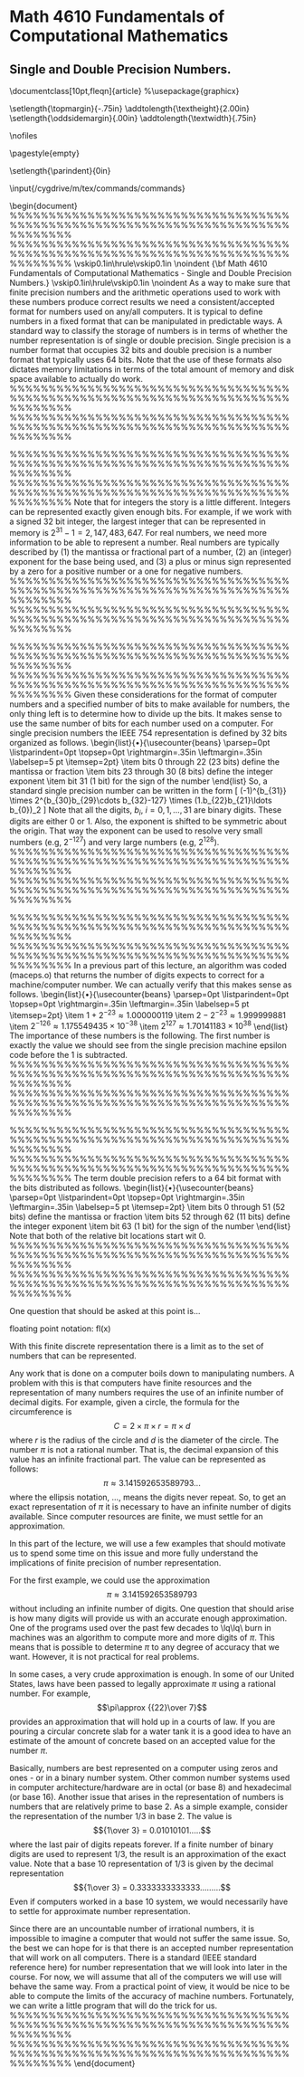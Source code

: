
# Math 4610 Fundamentals of Computational Mathematics 


## Single and Double Precision Numbers.



\documentclass[10pt,fleqn]{article}
%\usepackage{graphicx}


\setlength{\topmargin}{-.75in}
\addtolength{\textheight}{2.00in}
\setlength{\oddsidemargin}{.00in}
\addtolength{\textwidth}{.75in}

\nofiles

\pagestyle{empty}

\setlength{\parindent}{0in}

\input{/cygdrive/m/tex/commands/commands}

\begin{document}
%%%%%%%%%%%%%%%%%%%%%%%%%%%%%%%%%%%%%%%%%%%%%%%%%%%%%%%%%%%%%%%%%%%%%%%%%%%%%%%%
%%%%%%%%%%%%%%%%%%%%%%%%%%%%%%%%%%%%%%%%%%%%%%%%%%%%%%%%%%%%%%%%%%%%%%%%%%%%%%%%
\vskip0.1in\hrule\vskip0.1in
\noindent
{\bf Math 4610 Fundamentals of Computational Mathematics  -  Single and Double
 Precision Numbers.}
\vskip0.1in\hrule\vskip0.1in
\noindent
As a way to make sure that finite precision numbers and the arithmetic
operations used to work with these numbers produce correct results we need a
consistent/accepted format for numbers used on any/all computers. It is typical
to define numbers in a fixed format that can be manipulated in predictable ways.
A standard way to classify the storage of numbers is in terms of whether the
number representation is of single or double precision. Single precision is a
number format that occupies 32 bits and double precision is a number format that
typically uses 64 bits. Note that the use of these formats also dictates memory
limitations in terms of the total amount of memory and disk space available to
actually do work.
%%%%%%%%%%%%%%%%%%%%%%%%%%%%%%%%%%%%%%%%%%%%%%%%%%%%%%%%%%%%%%%%%%%%%%%%%%%%%%%%
%%%%%%%%%%%%%%%%%%%%%%%%%%%%%%%%%%%%%%%%%%%%%%%%%%%%%%%%%%%%%%%%%%%%%%%%%%%%%%%%

%%%%%%%%%%%%%%%%%%%%%%%%%%%%%%%%%%%%%%%%%%%%%%%%%%%%%%%%%%%%%%%%%%%%%%%%%%%%%%%%
%%%%%%%%%%%%%%%%%%%%%%%%%%%%%%%%%%%%%%%%%%%%%%%%%%%%%%%%%%%%%%%%%%%%%%%%%%%%%%%%
Note that for integers the story is a little different. Integers can be
represented exactly given enough bits. For example, if we work with a
signed 32 bit integer, the largest integer that can be represented in memory is
$2^{31}-1=2,147,483,647$. For real numbers, we need more information to be able
to represent a number. Real numbers are typically described by (1) the mantissa
or fractional part of a number, (2) an (integer) exponent for the base being
used, and (3) a plus or minus sign represented by a zero for a positive number
or a one for negative numbers.
%%%%%%%%%%%%%%%%%%%%%%%%%%%%%%%%%%%%%%%%%%%%%%%%%%%%%%%%%%%%%%%%%%%%%%%%%%%%%%%%
%%%%%%%%%%%%%%%%%%%%%%%%%%%%%%%%%%%%%%%%%%%%%%%%%%%%%%%%%%%%%%%%%%%%%%%%%%%%%%%%

%%%%%%%%%%%%%%%%%%%%%%%%%%%%%%%%%%%%%%%%%%%%%%%%%%%%%%%%%%%%%%%%%%%%%%%%%%%%%%%%
%%%%%%%%%%%%%%%%%%%%%%%%%%%%%%%%%%%%%%%%%%%%%%%%%%%%%%%%%%%%%%%%%%%%%%%%%%%%%%%%
Given these considerations for the format of computer numbers and a specified
number of bits to make available for numbers, the only thing left is to
determine how to divide up the bits. It makes sense to use the same number of
bits for each number used on a computer. For single precision numbers the IEEE
754 representation is defined by 32 bits organized as follows.
\begin{list}{$\bullet$}{\usecounter{beans} \parsep=0pt \listparindent=0pt
\topsep=0pt \rightmargin=.35in \leftmargin=.35in \labelsep=5 pt
\itemsep=2pt}
  \item bits 0 through 22 (23 bits) define the mantissa or fraction
  \item bits 23 through 30 (8 bits) define the integer exponent
  \item bit 31 (1 bit) for the sign of the number
\end{list}
So, a standard single precision number can be written in the form
\[
  (-1)^{b_{31}} \times 2^{b_{30}b_{29}\cdots b_{32}-127}
     \times (1.b_{22}b_{21}\ldots b_{0})_2
\]
Note that all the digits, $b_i$, $i=0,1,\ldots,31$ are binary digits. These
digits are either 0 or 1. Also, the exponent is shifted to be symmetric about
the origin. That way the exponent can be used to resolve very small numbers
(e.g, $2^{-127}$) and very large numbers (e.g, $2^{128}$). 
%%%%%%%%%%%%%%%%%%%%%%%%%%%%%%%%%%%%%%%%%%%%%%%%%%%%%%%%%%%%%%%%%%%%%%%%%%%%%%%%
%%%%%%%%%%%%%%%%%%%%%%%%%%%%%%%%%%%%%%%%%%%%%%%%%%%%%%%%%%%%%%%%%%%%%%%%%%%%%%%%

%%%%%%%%%%%%%%%%%%%%%%%%%%%%%%%%%%%%%%%%%%%%%%%%%%%%%%%%%%%%%%%%%%%%%%%%%%%%%%%%
%%%%%%%%%%%%%%%%%%%%%%%%%%%%%%%%%%%%%%%%%%%%%%%%%%%%%%%%%%%%%%%%%%%%%%%%%%%%%%%%
In a previous part of this lecture, an algorithm was coded (maceps.o) that
returns the number of digits expects to correct for a machine/computer number.
We can actually verify that this makes sense as follows.
\begin{list}{$\bullet$}{\usecounter{beans} \parsep=0pt \listparindent=0pt
\topsep=0pt \rightmargin=.35in \leftmargin=.35in \labelsep=5 pt
\itemsep=2pt}
  \item $1 + 2^{-23} \approx 1.000000119$
  \item $2 - 2^{-23} \approx 1.999999881$
  \item $2^{-126} \approx 1.175549435 \times 10^{-38}$
  \item $2^{127} \approx 1.70141183 \times 10^{38}$
\end{list}
The importance of these numbers is the following. The first number is exactly
the value we should see from the single precision machine epsilon code before
the 1 is subtracted.
%%%%%%%%%%%%%%%%%%%%%%%%%%%%%%%%%%%%%%%%%%%%%%%%%%%%%%%%%%%%%%%%%%%%%%%%%%%%%%%%
%%%%%%%%%%%%%%%%%%%%%%%%%%%%%%%%%%%%%%%%%%%%%%%%%%%%%%%%%%%%%%%%%%%%%%%%%%%%%%%%

%%%%%%%%%%%%%%%%%%%%%%%%%%%%%%%%%%%%%%%%%%%%%%%%%%%%%%%%%%%%%%%%%%%%%%%%%%%%%%%%
%%%%%%%%%%%%%%%%%%%%%%%%%%%%%%%%%%%%%%%%%%%%%%%%%%%%%%%%%%%%%%%%%%%%%%%%%%%%%%%%
The term double precision refers to a 64 bit format with the bits distributed as
follows.
\begin{list}{$\bullet$}{\usecounter{beans} \parsep=0pt \listparindent=0pt
\topsep=0pt \rightmargin=.35in \leftmargin=.35in \labelsep=5 pt
\itemsep=2pt}
  \item bits 0 through 51 (52 bits) define the mantissa or fraction
  \item bits 52 through 62 (11 bits) define the integer exponent
  \item bit 63 (1 bit) for the sign of the number
\end{list}
Note that both of the relative bit locations start wit $0$.
%%%%%%%%%%%%%%%%%%%%%%%%%%%%%%%%%%%%%%%%%%%%%%%%%%%%%%%%%%%%%%%%%%%%%%%%%%%%%%%%
%%%%%%%%%%%%%%%%%%%%%%%%%%%%%%%%%%%%%%%%%%%%%%%%%%%%%%%%%%%%%%%%%%%%%%%%%%%%%%%%

One question that should be asked at this point is...







floating point notation:   fl(x)





With this finite discrete representation there is a limit as to the set of
numbers that can be represented.














Any work that is done on a computer boils down to manipulating numbers. A
problem with this is that computers have finite resources and the representation
of many numbers requires the use of an infinite number of decimal digits. For
example, given a circle, the formula for the circumference is
$$C = 2 \times \pi \times r = \pi \times d$$
where $r$ is the radius of the circle and $d$ is the diameter of the circle. The
number $\pi$ is not a rational number. That is, the decimal expansion of this
value has an infinite fractional part. The value can be represented as follows:
$$\pi\approx 3.141592653589793...$$
where the ellipsis notation, $...$, means the digits never repeat. So, to get an
exact representation of $\pi$ it is necessary to have an infinite number of
digits available. Since computer resources are finite, we must settle for an
approximation.

In this part of the lecture, we will use a few examples that should motivate us
to spend some time on this issue and more fully understand the implications of
finite precision of number representation.

For the first example, we could use the approximation
$$\pi\approx 3.141592653589793$$
without including an infinite number of digits. One question that should arise
is how many digits will provide us with an accurate enough approximation. One
of the programs used over the past few decades to \lq\lq\ burn in machines was
an algorithm to compute more and more digits of $\pi$. This means that is
possible to determine $\pi$ to any degree of accuracy that we want. However, it
is not practical for real problems.

In some cases, a very crude approximation is enough. In some of our United
States, laws have been passed to legally approximate $\pi$ using a rational
number. For example,
$$\pi\approx {{22}\over 7}$$
provides an approximation that will hold up in a courts of law. If you are
pouring a circular concrete slab for a water tank it is a good idea to have an
estimate of the amount of concrete based on an accepted value for the number
$\pi$.

Basically, numbers are best represented on a computer using zeros and ones -
or in a binary number system. Other common number systems used in computer
architecture/hardware are in octal (or base 8) and hexadecimal (or base 16).
Another issue that arises in the representation of numbers is numbers that are
relatively prime to base 2. As a simple example, consider the representation of
the number $1/3$ in base 2.  The value is
$${1\over 3} = 0.01010101.....$$
where the last pair of digits repeats forever. If a finite number of binary
digits are used to represent $1/3$, the result is an approximation of the exact
value. Note that a base 10 representation of $1/3$ is given by the decimal
representation
$${1\over 3} = 0.3333333333333.........$$
Even if computers worked in a base 10 system, we would necessarily have to
settle for approximate number representation.

Since there are an uncountable number of irrational numbers, it is impossible to
imagine a computer that would not suffer the same issue. So, the best we can
hope for is that there is an accepted number representation that will work on
all computers. There is a standard (IEEE standard reference here) for number
representation that we will look into later in the course. For now, we will
assume that all of the computers we will use will behave the same way. From a
practical point of view, it would be nice to be able to compute the limits of
the accuracy of machine numbers. Fortunately, we can write a little program that
will do the trick for us.
%%%%%%%%%%%%%%%%%%%%%%%%%%%%%%%%%%%%%%%%%%%%%%%%%%%%%%%%%%%%%%%%%%%%%%%%%%%%%%%%
%%%%%%%%%%%%%%%%%%%%%%%%%%%%%%%%%%%%%%%%%%%%%%%%%%%%%%%%%%%%%%%%%%%%%%%%%%%%%%%%
\end{document}
